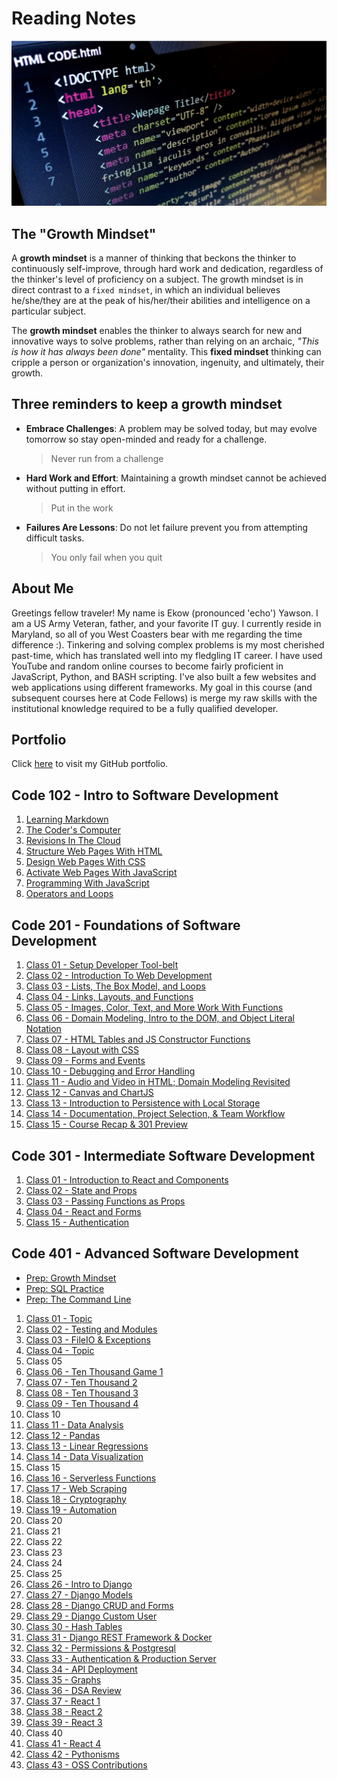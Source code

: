 # Reading Notes

![HTML Image](images/html-structure.png)

## The "Growth Mindset"

A **growth mindset** is a manner of thinking that beckons the thinker to continuously self-improve, through hard work and dedication, regardless of the thinker's level of proficiency on a subject. The growth mindset is in direct contrast to a `fixed mindset`, in which an individual believes he/she/they are at the peak of his/her/their abilities and intelligence on a particular subject.

The **growth mindset** enables the thinker to always search for new and innovative ways to solve problems, rather than relying on an archaic, _"This is how it has always been done"_ mentality. This **fixed mindset** thinking can cripple a person or organization's innovation, ingenuity, and ultimately, their growth.

## Three reminders to keep a growth mindset

- **Embrace Challenges**: A problem may be solved today, but may evolve tomorrow so stay open-minded and ready for a challenge.
  > Never run from a challenge
- **Hard Work and Effort**: Maintaining a growth mindset cannot be achieved without putting in effort.
  > Put in the work
- **Failures Are Lessons**: Do not let failure prevent you from attempting difficult tasks.
  > You only fail when you quit

## About Me

Greetings fellow traveler! My name is Ekow (pronounced 'echo') Yawson. I am a US Army Veteran, father, and your favorite IT guy. I currently reside in Maryland, so all of you West Coasters bear with me regarding the time difference :). Tinkering and solving complex problems is my most cherished past-time, which has translated well into my fledgling IT career. I have used YouTube and random online courses to become fairly proficient in JavaScript, Python, and BASH scripting. I've also built a few websites and web applications using different frameworks. My goal in this course (and subsequent courses here at Code Fellows) is merge my raw skills with the institutional knowledge required to be a fully qualified developer.

## Portfolio

Click [here](https://github.com/ekowyawson) to visit my GitHub portfolio.

## Code 102 - Intro to Software Development

1. [Learning Markdown](https://ekowyawson.github.io/reading-notes/102-notes/1_learning-markdown)
1. [The Coder's Computer](https://ekowyawson.github.io/reading-notes/102-notes/2_the-coders-computer)
1. [Revisions In The Cloud](https://ekowyawson.github.io/reading-notes/102-notes/3_revisions-and-the-cloud)
1. [Structure Web Pages With HTML](https://ekowyawson.github.io/reading-notes/102-notes/4_structure-web-pages-with-html)
1. [Design Web Pages With CSS](https://ekowyawson.github.io/reading-notes/102-notes/5_design_web_pages_with_css)
1. [Activate Web Pages With JavaScript](https://ekowyawson.github.io/reading-notes/102-notes/6_activate_web_pages_with_javascript)
1. [Programming With JavaScript](https://ekowyawson.github.io/reading-notes/102-notes/7_programming_with_javascript)
1. [Operators and Loops](https://ekowyawson.github.io/reading-notes/102-notes/8_operators_and_loops)

## Code 201 - Foundations of Software Development

1. [Class 01 - Setup Developer Tool-belt](https://ekowyawson.github.io/reading-notes/201-notes/note_1)
1. [Class 02 - Introduction To Web Development](https://ekowyawson.github.io/reading-notes/201-notes/note_2)
1. [Class 03 - Lists, The Box Model, and Loops](https://ekowyawson.github.io/reading-notes/201-notes/note_3)
1. [Class 04 - Links, Layouts, and Functions](https://ekowyawson.github.io/reading-notes/201-notes/note_4)
1. [Class 05 - Images, Color, Text, and More Work With Functions](https://ekowyawson.github.io/reading-notes/201-notes/note_5)
1. [Class 06 - Domain Modeling, Intro to the DOM, and Object Literal Notation](https://ekowyawson.github.io/reading-notes/201-notes/note_6)
1. [Class 07 - HTML Tables and JS Constructor Functions](https://ekowyawson.github.io/reading-notes/201-notes/note_7)
1. [Class 08 - Layout with CSS](https://ekowyawson.github.io/reading-notes/201-notes/note_8)
1. [Class 09 - Forms and Events](https://ekowyawson.github.io/reading-notes/201-notes/note_9)
1. [Class 10 - Debugging and Error Handling](https://ekowyawson.github.io/reading-notes/201-notes/note_10)
1. [Class 11 - Audio and Video in HTML; Domain Modeling Revisited](https://ekowyawson.github.io/reading-notes/201-notes/note_11)
1. [Class 12 - Canvas and ChartJS](https://ekowyawson.github.io/reading-notes/201-notes/note_12)
1. [Class 13 - Introduction to Persistence with Local Storage](https://ekowyawson.github.io/reading-notes/201-notes/note_13)
1. [Class 14 - Documentation, Project Selection, & Team Workflow](https://ekowyawson.github.io/reading-notes/201-notes/note_14)
1. [Class 15 - Course Recap & 301 Preview](https://ekowyawson.github.io/reading-notes/201-notes/note_15)

## Code 301 - Intermediate Software Development

1. [Class 01 - Introduction to React and Components](https://ekowyawson.github.io/reading-notes/301-notes/note01)
2. [Class 02 - State and Props](https://ekowyawson.github.io/reading-notes/301-notes/note02)
3. [Class 03 - Passing Functions as Props](https://ekowyawson.github.io/reading-notes/301-notes/note03)
4. [Class 04 - React and Forms](https://ekowyawson.github.io/reading-notes/301-notes/note04)
5. [Class 15 - Authentication](https://ekowyawson.github.io/reading-notes/301-notes/note15)

## Code 401 - Advanced Software Development

- [Prep: Growth Mindset](https://ekowyawson.github.io/reading-notes/401-notes/prep-GrowthMindset)
- [Prep: SQL Practice](https://ekowyawson.github.io/reading-notes/401-notes/prep-sqlPractice)
- [Prep: The Command Line](https://ekowyawson.github.io/reading-notes/401-notes/prep-theCommandLine.md)

1. [Class 01 - Topic](https://ekowyawson.github.io/reading-notes/401-notes/note01)
2. [Class 02 - Testing and Modules](https://ekowyawson.github.io/reading-notes/401-notes/note02)
3. [Class 03 - FileIO & Exceptions](https://ekowyawson.github.io/reading-notes/401-notes/note03)
4. [Class 04 - Topic](https://ekowyawson.github.io/reading-notes/401-notes/note04)
5. Class 05
6. [Class 06 - Ten Thousand Game 1](https://ekowyawson.github.io/reading-notes/401-notes/note06)
7. [Class 07 - Ten Thousand 2](https://ekowyawson.github.io/reading-notes/401-notes/note07)
8. [Class 08 - Ten Thousand 3](https://ekowyawson.github.io/reading-notes/401-notes/note08)
9. [Class 09 - Ten Thousand 4](https://ekowyawson.github.io/reading-notes/401-notes/note09)
10. Class 10
11. [Class 11 - Data Analysis](https://ekowyawson.github.io/reading-notes/401-notes/note11)
12. [Class 12 - Pandas](https://ekowyawson.github.io/reading-notes/401-notes/note12)
13. [Class 13 - Linear Regressions](https://ekowyawson.github.io/reading-notes/401-notes/note13)
14. [Class 14 - Data Visualization](https://ekowyawson.github.io/reading-notes/401-notes/note14)
15. Class 15
16. [Class 16 - Serverless Functions](https://ekowyawson.github.io/reading-notes/401-notes/note16)
17. [Class 17 - Web Scraping](https://ekowyawson.github.io/reading-notes/401-notes/note17)
18. [Class 18 - Cryptography](https://ekowyawson.github.io/reading-notes/401-notes/note18)
19. [Class 19 - Automation](https://ekowyawson.github.io/reading-notes/401-notes/note19)
20. Class 20
21. Class 21
22. Class 22
23. Class 23
24. Class 24
25. Class 25
26. [Class 26 - Intro to Django](https://ekowyawson.github.io/reading-notes/401-notes/note26)
27. [Class 27 - Django Models](https://ekowyawson.github.io/reading-notes/401-notes/note27)
28. [Class 28 - Django CRUD and Forms](https://ekowyawson.github.io/reading-notes/401-notes/note28)
29. [Class 29 - Django Custom User](https://ekowyawson.github.io/reading-notes/401-notes/note29)
30. [Class 30 - Hash Tables](https://ekowyawson.github.io/reading-notes/401-notes/note30)
31. [Class 31 - Django REST Framework & Docker](https://ekowyawson.github.io/reading-notes/401-notes/note31)
32. [Class 32 - Permissions & Postgresql](https://ekowyawson.github.io/reading-notes/401-notes/note32)
33. [Class 33 - Authentication & Production Server](https://ekowyawson.github.io/reading-notes/401-notes/note33)
34. [Class 34 - API Deployment](https://ekowyawson.github.io/reading-notes/401-notes/note34)
35. [Class 35 - Graphs](https://ekowyawson.github.io/reading-notes/401-notes/note35)
36. [Class 36 - DSA Review](https://ekowyawson.github.io/reading-notes/401-notes/note36)
37. [Class 37 - React 1](https://ekowyawson.github.io/reading-notes/401-notes/note37)
38. [Class 38 - React 2](https://ekowyawson.github.io/reading-notes/401-notes/note38)
39. [Class 39 - React 3](https://ekowyawson.github.io/reading-notes/401-notes/note39)
40. Class 40
41. [Class 41 - React 4](https://ekowyawson.github.io/reading-notes/401-notes/note41)
42. [Class 42 - Pythonisms](https://ekowyawson.github.io/reading-notes/401-notes/note42)
43. [Class 43 - OSS Contributions](https://ekowyawson.github.io/reading-notes/401-notes/note43)
